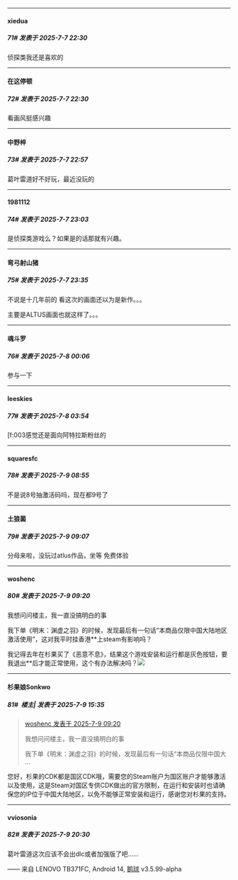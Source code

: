 ﻿
*****

####  xiedua  
##### 71#       发表于 2025-7-7 22:30

侦探类我还是喜欢的

*****

####  在这停顿  
##### 72#       发表于 2025-7-7 22:30

看画风挺感兴趣

*****

####  中野梓  
##### 73#       发表于 2025-7-7 22:57

葛叶雷道好不好玩，最近没玩的

*****

####  1981112  
##### 74#       发表于 2025-7-7 23:03

是侦探类游戏么？如果是的话那就有兴趣。

*****

####  弯弓射山猪  
##### 75#       发表于 2025-7-7 23:35

不说是十几年前的 看这次的画面还以为是新作。。。

主要是ALTUS画面也就这样了。。。

*****

####  魂斗罗  
##### 76#       发表于 2025-7-8 00:06

参与一下

*****

####  leeskies  
##### 77#       发表于 2025-7-8 03:54

[f:003感觉还是面向阿特拉斯粉丝的

*****

####  squaresfc  
##### 78#       发表于 2025-7-9 08:55

不是说8号抽激活码吗，现在都9号了


*****

####  土狼菌  
##### 79#       发表于 2025-7-9 09:07

分母来啦，没玩过atlus作品，坐等 免费体验


*****

####  woshenc  
##### 80#       发表于 2025-7-9 09:20

我想问问楼主，我一直没搞明白的事

我下单《明末：渊虚之羽》的时候，发现最后有一句话“本商品仅限中国大陆地区激活使用”，这对我平时挂香港**上steam有影响吗？

我记得去年在杉果买了《恶意不息》，结果这个游戏安装和运行都是灰色按钮，要我退出**后才能正常使用，这个有办法解决吗？<img src="https://static.stage1st.com/image/smiley/face2017/001.png" referrerpolicy="no-referrer">


*****

####  杉果娘Sonkwo  
##### 81#         楼主| 发表于 2025-7-9 15:35

<blockquote><a href="httphttps://stage1st.com/2b/forum.php?mod=redirect&amp;goto=findpost&amp;pid=68069093&amp;ptid=2255351" target="_blank">woshenc 发表于 2025-7-9 09:20</a>

我想问问楼主，我一直没搞明白的事

我下单《明末：渊虚之羽》的时候，发现最后有一句话“本商品仅限中国大 ...</blockquote>
您好，杉果的CDK都是国区CDK哦，需要您的Steam账户为国区账户才能够激活以及使用，这是Steam对国区专供CDK做出的官方限制，在运行和安装时也请确保您的IP位于中国大陆地区，以免不能够正常安装和运行，感谢您对杉果的支持。


*****

####  vviosonia  
##### 82#       发表于 2025-7-9 20:30

葛叶雷道这次应该不会出dlc或者加强版了吧……

—— 来自 LENOVO TB371FC, Android 14, [鹅球](https://www.pgyer.com/xfPejhuq) v3.5.99-alpha

